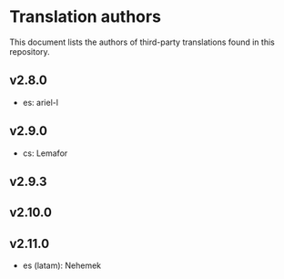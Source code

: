 # Translation authors

This document lists the authors of third-party translations found in this repository.

## v2.8.0

* es: ariel-l

## v2.9.0

* cs: Lemafor

## v2.9.3

## v2.10.0

## v2.11.0

* es (latam): Nehemek

